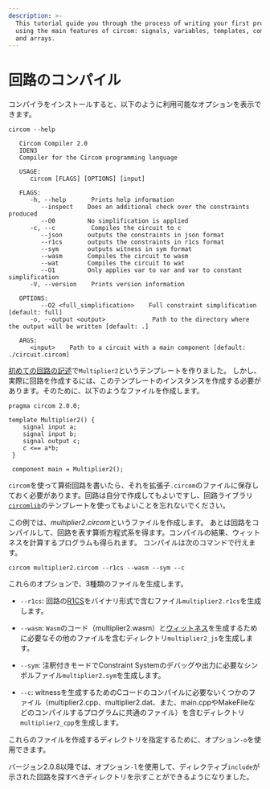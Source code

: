 ```yaml
---
description: >-
  This tutorial guide you through the process of writing your first program
  using the main features of circom: signals, variables, templates, components,
  and arrays.
---
```

# 回路のコンパイル

コンパイラをインストールすると、以下のように利用可能なオプションを表示できます。

```console
circom --help

   Circom Compiler 2.0
   IDEN3
   Compiler for the Circom programming language

   USAGE:
      circom [FLAGS] [OPTIONS] [input]

   FLAGS:
      -h, --help       Prints help information
         --inspect    Does an additional check over the constraints produced
         --O0         No simplification is applied
      -c, --c          Compiles the circuit to c
         --json       outputs the constraints in json format
         --r1cs       outputs the constraints in r1cs format
         --sym        outputs witness in sym format
         --wasm       Compiles the circuit to wasm
         --wat        Compiles the circuit to wat
         --O1         Only applies var to var and var to constant simplification
      -V, --version    Prints version information

   OPTIONS:
         --O2 <full_simplification>    Full constraint simplification [default: full]
      -o, --output <output>             Path to the directory where the output will be written [default: .]

   ARGS:
      <input>    Path to a circuit with a main component [default: ./circuit.circom]
```

[初めての回路の記述](../writing-circuits)で`Multiplier2`というテンプレートを作りました。
しかし、実際に回路を作成するには、このテンプレートのインスタンスを作成する必要があります。そのために、以下のようなファイルを作成します。

```text
pragma circom 2.0.0;

template Multiplier2() {
    signal input a;
    signal input b;
    signal output c;
    c <== a*b;
 }

 component main = Multiplier2();
```
`circom`を使って算術回路を書いたら、それを拡張子`.circom`のファイルに保存しておく必要があります。回路は自分で作成してもよいですし、回路ライブラリ[`circomlib`](https://github.com/iden3/circomlib)のテンプレートを使ってもよいことを忘れないでください。

この例では、*multiplier2.circom*というファイルを作成します。
あとは回路をコンパイルして、回路を表す算術方程式系を得ます。コンパイルの結果、ウィットネスを計算するプログラムも得られます。
コンパイルは次のコマンドで行えます。

```text
circom multiplier2.circom --r1cs --wasm --sym --c
```

これらのオプションで、3種類のファイルを生成します。

* `--r1cs`: 回路の[R1CS](../../background/background#rank-1-constraint-system)をバイナリ形式で含むファイル`multiplier2.r1cs`を生成します。

* `--wasm`: `Wasm`のコード（multiplier2.wasm）と[ウィットネス](../../background/background#witness)を生成するために必要なその他のファイルを含むディレクトリ`multiplier2_js`を生成します。

* `--sym`: 注釈付きモードでConstraint Systemのデバッグや出力に必要なシンボルファイル`multiplier2.sym`を生成します。

* `--c`: witnessを生成するためのCコードのコンパイルに必要ないくつかのファイル（multiplier2.cpp、multiplier2.dat、また、main.cppやMakeFileなどのコンパイルするプログラムに共通のファイル）を含むディレクトリ`multiplier2_cpp`を生成します。

これらのファイルを作成するディレクトリを指定するために、オプション`-o`を使用できます。

バージョン2.0.8以降では、オプション`-l`を使用して、ディレクティブ`include`が示された回路を探すべきディレクトリを示すことができるようになりました。